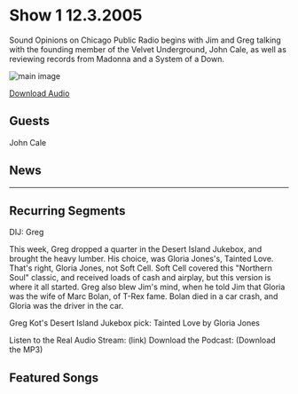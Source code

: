 # Show 1 12.3.2005
Sound Opinions on Chicago Public Radio begins with Jim and Greg talking with the founding member of the Velvet Underground, John Cale, as well as reviewing records from Madonna and a System of a Down.

![main image](---)

[Download Audio](http://audio.soundopinions.org/streams/2005/12/so_20051203.m3u)

## Guests
John Cale 

## News
---

## Recurring Segments
DIJ: Greg

This week, Greg dropped a quarter in the Desert Island Jukebox, and brought the heavy lumber. His choice, was Gloria Jones's, Tainted Love. That's right, Gloria Jones, not Soft Cell. Soft Cell covered this "Northern Soul" classic, and received loads of cash and airplay, but this version is where it all started. Greg also blew Jim's mind, when he told Jim that Gloria was the wife of Marc Bolan, of T-Rex fame. Bolan died in a car crash, and Gloria was the driver in the car.

Greg Kot's Desert Island Jukebox pick: Tainted Love by Gloria Jones

Listen to the Real Audio Stream: (link)
Download the Podcast: (Download the MP3)


## Featured Songs
